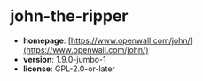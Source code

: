 # john-the-ripper

- **homepage**: [https://www.openwall.com/john/](https://www.openwall.com/john/)
- **version**: 1.9.0-jumbo-1
- **license**: GPL-2.0-or-later

